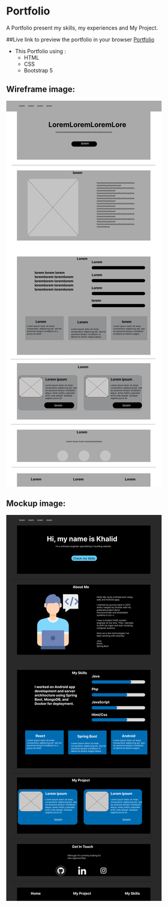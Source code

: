# Portfolio

A Portfolio present my skills, my experiences and My Project.

##Live link to preview the portfolio in your browser
[Portfolio](https://khalledalkarmi.github.io/Portfolio/)

* This Portfolio using :
  - HTML
  - CSS
  - Bootstrap 5
##  Wireframe image:

![Wireframe image](./images/WireFrame.png "Wireframe image ")

##  Mockup image:

![Mockup image](./images/Mockup.png "Mockup image")

